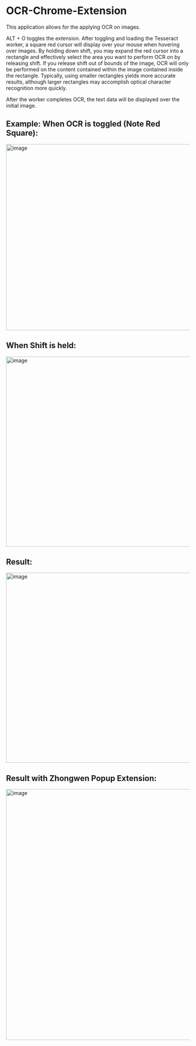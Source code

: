 OCR-Chrome-Extension
=====================
This application allows for the applying OCR on images.

ALT + O toggles the extension. After toggling and loading the Tesseract worker, a square red cursor will display over your mouse when hovering over images. By holding down shift, you may expand the red cursor into a rectangle and effectively select the area you want to perform OCR on by releasing shift. If you release shift out of bounds of the image, OCR will only be performed on the content contained within the image contained inside the rectangle. Typically, using smaller rectangles yields more accurate results, although larger rectangles may accomplish optical character recognition more quickly.

After the worker completes OCR, the text data will be displayed over the initial image.


Example:
When OCR is toggled (Note Red Square):
--------------------------------------
<img width="509" alt="image" src="https://user-images.githubusercontent.com/84954701/216481474-a644e429-1865-4a01-a850-54aebd6683ff.png">

When Shift is held:
-------------------
<img width="520" alt="image" src="https://user-images.githubusercontent.com/84954701/216481816-4ad4451b-3941-4cf7-904f-e22c37061ae7.png">

Result:
-------
<img width="520" alt="image" src="https://user-images.githubusercontent.com/84954701/216481282-f93addf1-7ccb-4be8-acb1-3509050e9dd0.png">


Result with Zhongwen Popup Extension:
--------------------------------------
<img width="686" alt="image" src="https://user-images.githubusercontent.com/84954701/216481949-55def3b9-7344-4430-b2bd-288399f559cd.png">
